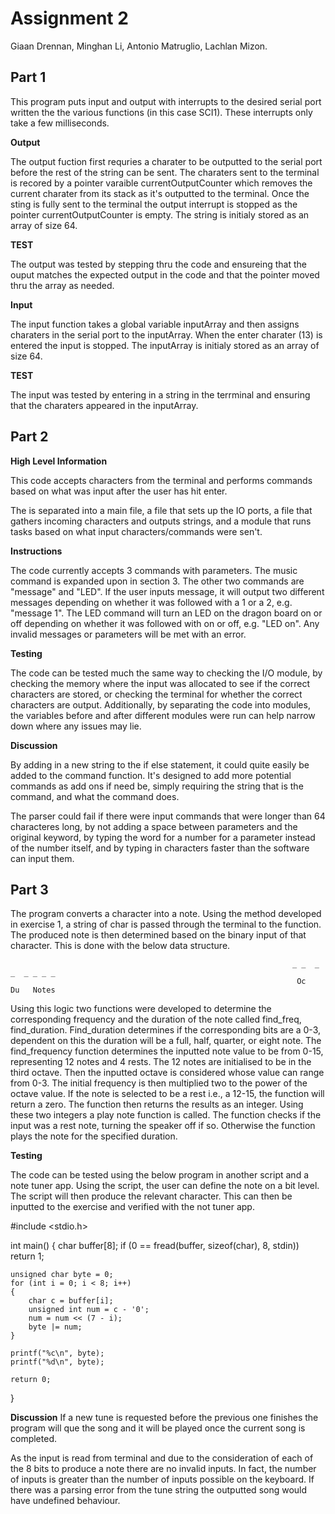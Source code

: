 # Assignment 2 

Giaan Drennan, Minghan Li, Antonio Matruglio, Lachlan Mizon.

## Part 1

This program puts input and output with interrupts to the desired serial port written the the various functions (in this case SCI1). These interrupts only take a few milliseconds.  

**Output**

The output fuction first requries a charater to be outputted to the serial port before the rest of the string can be sent. The charaters sent to the terminal is recored by a pointer varaible currentOutputCounter which removes the current charater from its stack as it's outputted to the terminal. Once the sting is fully sent to the terminal the output interrupt is stopped as the pointer currentOutputCounter is empty. 
The string is initialy stored as an array of size 64.

**TEST**

The output was tested by stepping thru the code and ensureing that the ouput matches the expected output in the code and that the pointer moved thru the array as needed. 

**Input**

The input function takes a global variable inputArray and then assigns charaters in the serial port to the inputArray. When the enter charater (13) is entered the input is stopped.
The inputArray is initialy stored as an array of size 64. 

**TEST**

The input was tested by entering in a string in the terrminal and ensuring that the charaters appeared in the inputArray.  

## Part 2

**High Level Information**

This code accepts characters from the terminal and performs commands based on what was input after the user has hit enter.

The is separated into a main file, a file that sets up the IO ports, a file that gathers incoming characters and outputs strings, and a module that runs tasks based on what input characters/commands were sen't.

**Instructions**

The code currently accepts 3 commands with parameters. The music command is expanded upon in section 3. The other two commands are "message" and "LED". If the user inputs message, it will output two different messages depending on whether it was followed with a 1 or a 2, e.g. "message 1". The LED command will turn an LED on the dragon board on or off depending on whether it was followed with on or off, e.g. "LED on". Any invalid messages or parameters will be met with an error.

**Testing**

The code can be tested much the same way to checking the I/O module, by checking the memory where the input was allocated to see if the correct characters are stored, or checking the terminal for whether the correct characters are output. Additionally, by separating the code into modules, the variables before and after different modules were run can help narrow down where any issues may lie.

**Discussion**

By adding in a new string to the if else statement, it could quite easily be added to the command function. It's designed to add more potential commands as add ons if need be, simply requiring the string that is the command, and what the command does. 

The parser could fail if there were input commands that were longer than 64 characteres long, by not adding a space between parameters and the original keyword, by typing the word for a number for a parameter instead of the number itself, and by typing in characters faster than the software can input them.

## Part 3 
The program converts a character into a note. Using the method developed in exercise 1, a string of char is passed through the terminal to the function. The produced note is then determined based on the binary input of that character. This is done with the below data structure. 

                                                                   _ _  _ _  _ _ _ _ 
                                                                    Oc   Du   Notes 
                                                                             
Using this logic two functions were developed to determine the corresponding frequency and the duration of the note called find_freq, find_duration. Find_duration determines if the corresponding bits are a 0-3, dependent on this the duration will be a full, half, quarter, or eight note. The find_frequency function determines the inputted note value to be from 0-15, representing 12 notes and 4 rests. The 12 notes are initialised to be in the third octave. Then the inputted octave is considered whose value can range from 0-3. The initial frequency is then multiplied two to the power of the octave value. If the note is selected to be a rest i.e., a 12-15, the function will return a zero. The function then returns the results as an integer. Using these two integers a play note function is called. The function checks if the input was a rest note, turning the speaker off if so. Otherwise the function plays the note for the specified duration. 

**Testing**

The code can be tested using the below program in another script and a note tuner app. Using the script, the user can define the note on a bit level. The script will then produce the relevant character. This can then be inputted to the exercise and verified with the not tuner app. 

#include <stdio.h>

int main()
{
    char buffer[8];
    if (0 == fread(buffer, sizeof(char), 8, stdin))
        return 1;
    
    unsigned char byte = 0;
    for (int i = 0; i < 8; i++)
    {
        char c = buffer[i];
        unsigned int num = c - '0';
        num = num << (7 - i);
        byte |= num;
    }

    printf("%c\n", byte);
    printf("%d\n", byte);

    return 0;
}

**Discussion**
If a new tune is requested before the previous one finishes the program will que the song and it will be played once the current song is completed. 

As the input is read from terminal and due to the consideration of each of the 8 bits to produce a note there are no invalid inputs. In fact, the number of inputs is greater than the number of inputs possible on the keyboard. If there was a parsing error from the tune string the outputted song would have undefined behaviour.

